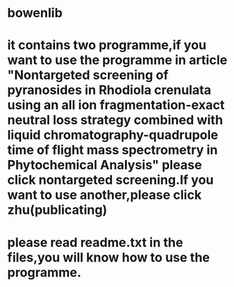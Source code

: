 # bowenlib
# it contains two programme,if you want to use the programme in article "Nontargeted screening of pyranosides in Rhodiola crenulata using an all ion fragmentation-exact neutral loss strategy combined with liquid chromatography-quadrupole time of flight mass spectrometry in Phytochemical Analysis" please click nontargeted screening.If you want to use another,please click zhu(publicating)
# please read readme.txt in the files,you will know how to use the programme.
